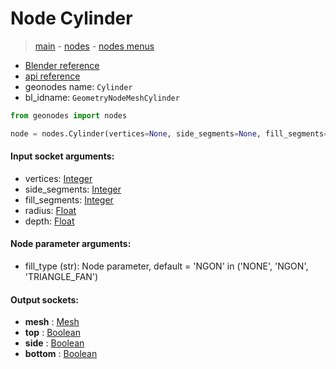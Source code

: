 # Node Cylinder

> [main](../structure.md) - [nodes](nodes.md) - [nodes menus](nodes_menus.md)

- [Blender reference](https://docs.blender.org/manual/en/latest/modeling/geometry_nodes/mesh_primitives/cylinder.html)
- [api reference](https://docs.blender.org/api/current/bpy.types.GeometryNodeMeshCylinder.html)
- geonodes name: `Cylinder`
- bl_idname: `GeometryNodeMeshCylinder`

```python
from geonodes import nodes

node = nodes.Cylinder(vertices=None, side_segments=None, fill_segments=None, radius=None, depth=None, fill_type='NGON')
```

#### Input socket arguments:

- vertices: [Integer](Integer.md)
- side_segments: [Integer](Integer.md)
- fill_segments: [Integer](Integer.md)
- radius: [Float](Float.md)
- depth: [Float](Float.md)

#### Node parameter arguments:

- fill_type (str): Node parameter, default = 'NGON' in ('NONE', 'NGON', 'TRIANGLE_FAN')

#### Output sockets:

- **mesh** : [Mesh](Mesh.md)
- **top** : [Boolean](Boolean.md)
- **side** : [Boolean](Boolean.md)
- **bottom** : [Boolean](Boolean.md)

